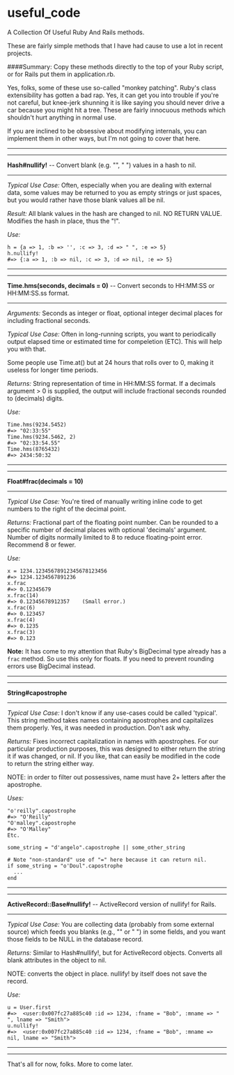 # useful_code
A Collection Of Useful Ruby And Rails methods.

These are fairly simple methods that I have had cause to use a lot in recent projects.

####Summary:
Copy these methods directly to the top of your Ruby script, or for Rails put them in application.rb.

Yes, folks, some of these use so-called "monkey patching". Ruby's class extensibility has gotten a bad rap. Yes, it can get you into trouble if you're not careful, but knee-jerk shunning it is like saying you should never drive a car because you might hit a tree. These are fairly innocuous methods which shouldn't hurt anything in normal use.

If you are inclined to be obsessive about modifying internals, you can implement them in other ways, but I'm not going to cover that here.



****
****
**Hash#nullify!** -- Convert blank (e.g. "", "    ") values in a hash to nil.
****
*Typical Use Case:*
Often, especially when you are dealing with external data, some values may be returned to you as empty strings or just spaces, but you would rather have those blank values all be nil.

*Result:*
All blank values in the hash are changed to nil.
NO RETURN VALUE. Modifies the hash in place, thus the "!".

*Use:*

```
h = {a => 1, :b => '', :c => 3, :d => " ", :e => 5}
h.nullify!
#=> {:a => 1, :b => nil, :c => 3, :d => nil, :e => 5}
```

****
****
**Time.hms(seconds, decimals = 0)** -- Convert seconds to HH:MM:SS or HH:MM:SS.ss format.
****

*Arguments:*
Seconds as integer or float, optional integer decimal places for including fractional seconds.

*Typical Use Case:*
Often in long-running scripts, you want to periodically output elapsed time or estimated time for compeletion (ETC). This will help you with that.

Some people use Time.at() but at 24 hours that rolls over to 0, making it useless for longer time periods.


*Returns:*
String representation of time in HH:MM:SS format. If a decimals argument > 0 is supplied, the output will include fractional seconds rounded to (decimals) digits.

*Use:*

```
Time.hms(9234.5452)
#=> "02:33:55"
Time.hms(9234.5462, 2)
#=> "02:33:54.55"
Time.hms(8765432)
#=> 2434:50:32
```

****
****
**Float#frac(decimals = 10)**
****
*Typical Use Case:*
You're tired of manually writing inline code to get numbers to the right of the decimal point.

*Returns:*
Fractional part of the floating point number.
Can be rounded to a specific number of decimal places with optional 'decimals' argument.
Number of digits normally limited to 8 to reduce floating-point error. Recommend 8 or fewer.

*Use:*

```
x = 1234.12345678912345678123456
#=> 1234.1234567891236
x.frac
#=> 0.12345679
x.frac(14)
#=> 0.12345678912357    (Small error.)
x.frac(6)
#=> 0.123457
x.frac(4)
#=> 0.1235
x.frac(3)
#=> 0.123
```

**Note:** It has come to my attention that Ruby's BigDecimal type already has a `frac` method.
So use this only for floats. If you need to prevent rounding errors use BigDecimal instead.

****
****
**String#capostrophe**
****
*Typical Use Case:*
I don't know if any use-cases could be called 'typical'. This string method takes names containing apostrophes and capitalizes them properly. Yes, it was needed in production. Don't ask why.

*Returns:*
Fixes incorrect capitalization in names with apostrophes.
For our particular production purposes, this was designed to either return the string it if was changed, or nil. If you like, that can easily be modified in the code to return the string either way.

NOTE: in order to filter out possessives, name must have 2+ letters after the apostrophe.

*Uses:*

```
"o'reilly".capostrophe
#=> "O'Reilly"
"O'malley".capostrophe
#=> "O'Malley"
Etc.

some_string = "d'angelo".capostrophe || some_other_string

# Note "non-standard" use of "=" here because it can return nil.
if some_string = "o'Doul".capostrophe
  ...
end
```

****
****
**ActiveRecord::Base#nullify!** -- ActiveRecord version of nullify! for Rails.
****
*Typical Use Case:*
You are collecting data (probably from some external source) which feeds you blanks (e.g., "" or "    ") in some fields, and you want those fields to be NULL in the database record.

*Returns:*
Similar to Hash#nullify!, but for ActiveRecord objects. Converts all blank attributes in the object to nil.

NOTE: converts the object in place. nullify! by itself does not save the record.

*Use:*

```
u = User.first
#=>  <user:0x007fc27a885c40 :id => 1234, :fname = "Bob", :mname => " ", lname => "Smith">
u.nullify!
#=>  <user:0x007fc27a885c40 :id => 1234, :fname = "Bob", :mname => nil, lname => "Smith">

```

****
****
That's all for now, folks. More to come later.
